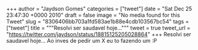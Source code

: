 
+++
author = "Jaydson Gomes"
categories = ["tweet"]
date = "Sat Dec 25 23:47:30 +0000 2010"
draft = false
image = "No media found for this Tweet"
slug = "8306406bb703a1fd583ae1b88e4cdb103567bc54"
tags = ["tweet"]
title = """Resolvi ser saudavel hoje..."""
tweet = true
tweet_url = "https://twitter.com/jaydson/status/18815125205028864"
+++
Resolvi ser saudavel hoje... Ao inves de pedir um X eu to fazendo um :P
